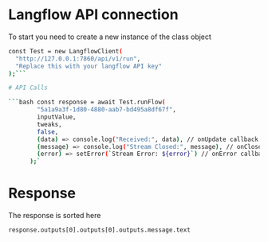 # Langflow API connection

To start you need to create a new instance of the class object

````bash
const Test = new LangflowClient(
  "http://127.0.0.1:7860/api/v1/run",
  "Replace this with your langflow API key"
);```

# API Calls

```bash const response = await Test.runFlow(
        "5a1a9a3f-1d80-4880-aab7-bd495a8df67f",
        inputValue,
        tweaks,
        false,
        (data) => console.log("Received:", data), // onUpdate callback
        (message) => console.log("Stream Closed:", message), // onClose callback
        (error) => setError(`Stream Error: ${error}`) // onError callback
      );`
````

# Response

The response is sorted here

```bash
response.outputs[0].outputs[0].outputs.message.text
```

```

```
